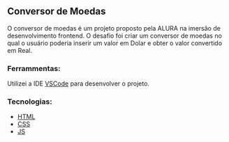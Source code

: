## Conversor de Moedas
O conversor de moedas é um projeto proposto pela ALURA na imersão de desenvolvimento frontend.
O desafio foi criar um conversor de moedas no qual o usuário poderia inserir um valor em Dolar e obter o valor convertido em Real.

### Ferrammentas:

Utilizei a IDE [VSCode](___________) para desenvolver o projeto.

### Tecnologias:

- [HTML](______)
- [CSS](______)
- [JS](______)



